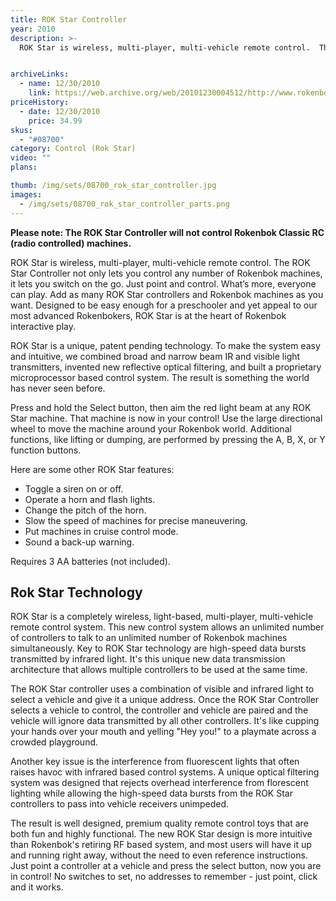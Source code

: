 ```yaml
---
title: ROK Star Controller
year: 2010
description: >-
  ROK Star is wireless, multi-player, multi-vehicle remote control.  The ROK Star Controller not only lets you control any number of Rokenbok machines, it lets you switch on the go.  Just point and control.  What’s more, everyone can play.  Add as many ROK Star controllers and Rokenbok machines as you want.  Designed to be easy enough for a preschooler and yet appeal to our most advanced Rokenbokers, ROK Star is at the heart of Rokenbok interactive play.


archiveLinks:
  - name: 12/30/2010
    link: https://web.archive.org/web/20101230004512/http://www.rokenbok.com/estore/machines/rok-star-controller
priceHistory:
  - date: 12/30/2010
    price: 34.99
skus:
  - "#08700"
category: Control (Rok Star)
video: ""
plans:

thumb: /img/sets/08700_rok_star_controller.jpg
images:
  - /img/sets/08700_rok_star_controller_parts.png
---
```


**Please note: The ROK Star Controller will not control Rokenbok Classic RC (radio controlled) machines.**

ROK Star is wireless, multi-player, multi-vehicle remote control.  The ROK Star Controller not only lets you control any number of Rokenbok machines, it lets you switch on the go.  Just point and control.  What’s more, everyone can play.  Add as many ROK Star controllers and Rokenbok machines as you want.  Designed to be easy enough for a preschooler and yet appeal to our most advanced Rokenbokers, ROK Star is at the heart of Rokenbok interactive play.

ROK Star is a unique, patent pending technology.  To make the system easy and intuitive, we combined broad and narrow beam IR and visible light transmitters, invented new reflective optical filtering, and built a proprietary microprocessor based control system.  The result is something the world has never seen before.

Press and hold the Select button, then aim the red light beam at any ROK Star machine. That machine is now in your control!  Use the large directional wheel to move the machine around your Rokenbok world.  Additional functions, like lifting or dumping, are performed by pressing the A, B, X, or Y function buttons.

Here are some other ROK Star features:
  - Toggle a siren on or off.
  - Operate a horn and flash lights.
  - Change the pitch of the horn.
  - Slow the speed of machines for precise maneuvering.
  - Put machines in cruise control mode.
  - Sound a back-up warning.

Requires 3 AA batteries (not included).

## Rok Star Technology
ROK Star is a completely wireless, light-based, multi-player, multi-vehicle remote control system.  This new control system allows an unlimited number of controllers to talk to an unlimited number of Rokenbok machines simultaneously. Key to ROK Star technology are high-speed data bursts transmitted by infrared light. It's this unique new data  transmission architecture that allows multiple controllers to be used at the same time.

The ROK Star controller uses a combination of visible and infrared light to select a vehicle and give it a unique address.  Once the ROK Star Controller selects a vehicle to control, the controller and vehicle are paired and the vehicle will ignore data transmitted by all other controllers.  It's like cupping your hands over your mouth and yelling "Hey you!" to a playmate across a crowded playground.

Another key issue is the interference from fluorescent lights that often raises havoc with infrared based control systems.  A unique optical filtering system was designed that rejects overhead interference from florescent lighting while allowing the high-speed data  bursts from the ROK Star controllers to pass into vehicle receivers unimpeded.

The result is well designed, premium quality remote control toys that are both fun and highly functional.  The new ROK Star design is more intuitive than Rokenbok's retiring RF based system, and most users will have it up and running right away, without the need to even reference instructions.  Just point a controller at a vehicle and press the select button, now you are in control!  No switches to set, no addresses to remember - just point, click and it works.
